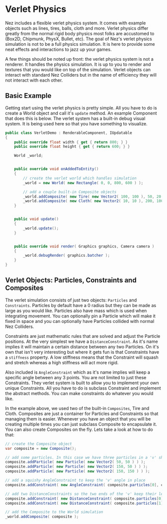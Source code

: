 Verlet Physics
============
Nez includes a flexible verlet physics system. It comes with example objects such as lines, tires, balls, cloth and more. Verlet physics differ greatly from the normal rigid body physics most folks are accustomed to (Box2D, Chipmunk, PhysX, Bullet, etc). The goal of Nez's verlet physics simulation is not to be a full physics simulation. It is here to provide some neat effects and interactions to jazz up your games.

A few things should be noted up front: the verlet physics system is not a renderer. It handles the physics simulation. It is up to you to render and textures that you would like on top of the simulation. Verlet objects can interact with standard Nez Colliders but in the name of efficiency they will not interact with each other.


## Basic Example
Getting start using the verlet physics is pretty simple. All you have to do is create a World object and call it's `update` method. An example Component that does this is below. The verlet system has a built-in debug visual system. It is being used here so that you have something to visualize.

```cs
public class VerletDemo : RenderableComponent, IUpdatable
{
	public override float width { get { return 800; } }
	public override float height { get { return 600; } }

	World _world;


	public override void onAddedToEntity()
	{
		// create the verlet world which handles simulation
		_world = new World( new Rectangle( 0, 0, 800, 600 ) );

		// add a couple built-in Composite objects
		_world.addComposite( new Tire( new Vector2( 100, 100 ), 50, 20 ) );
		_world.addComposite( new Cloth( new Vector2( 10, 10 ), 200, 100 ) );
	}


	public void update()
	{
		_world.update();
	}


	public override void render( Graphics graphics, Camera camera )
	{
		_world.debugRender( graphics.batcher );
	}
}
```


## Verlet Objects: Particles, Constraints and Composites
The verlet simulation consists of just two objects: `Particles` and `Constraints`. Particles by default have a 0 radius but they can be made as large as you would like. Particles also have mass which is used when integrating movement. You can optionally pin a Particle which will make it fixed in space and you can optionally have Particles collided with normal Nez Colliders.

Constraints are just mathematic rules that are solved and adjust the Particle positions. At the very simplest we have a `DistanceConstraint`. As it's name implies it will maintain a certain distance between any two Particles. On it's own that isn't very interesting but where it gets fun is that Constraints have a `stiffness` property. A low stiffness means that the Constraint will squash and stretch whereas a high stiffness will act more rigid.

Also included is `AngleConstraint` which as it's name implies will keep a specific angle between any 3 points. You are not limited to just these Constraints. They verlet system is built to allow you to implement your own unique Constraints. All you have to do is subclass Constraint and implement the abstract methods. You can make constraints do whatever you would like.

In the example above, we used two of the built-in `Composites`, Tire and Cloth. Composites are just a container for Particles and Constraints so that managing them is easier. Whenever you have an object that you will be creating multiple times you can just subclass Composite to encapsulate it. You can also create Composites on the fly. Lets take a look at how to do that:

```cs
// create the Composite object
var composite = new Composite();

// add some particles. In this case we have three particles in a 'v' shape
composite.addParticle( new Particle( new Vector2( 50, 50 ) ) );
composite.addParticle( new Particle( new Vector2( 150, 50 ) ) );
composite.addParticle( new Particle( new Vector2( 150, 150 ) ) );

// add a squishy AngleConstraint to keep the 'v' angle in place
composite.addConstraint( new AngleConstraint( composite.particles[0], composite.particles[1], composite.particles[2], 0.1f ) );

// add two DistanceConstraints so the two ends of the 'v' keep their length fairly constant (0.8 stiffness so there is a little give)
composite.addConstraint( new DistanceConstraint( composite.particles[0], composite.particles[1], 0.8f ) );
composite.addConstraint( new DistanceConstraint( composite.particles[1], composite.particles[2], 0.8f ) );

// add the Composite to the World simulation
_world.addComposite( composite );
```

